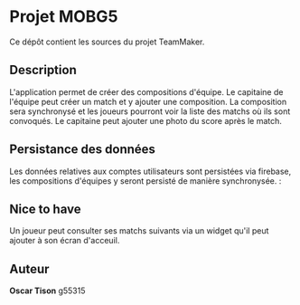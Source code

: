 # Projet MOBG5

Ce dépôt contient les sources du projet TeamMaker.

## Description

L'application permet de créer des compositions d'équipe. Le capitaine de l'équipe peut créer un match et y ajouter une composition. La composition sera synchronysé et les joueurs pourront voir la liste des matchs où ils sont convoqués. Le capitaine peut ajouter une photo du score après le match.

## Persistance des données

Les données relatives aux comptes utilisateurs sont persistées via firebase, les compositions d'équipes y seront persisté de manière synchronysée. : <url du projet firebase>

## Nice to have
Un joueur peut consulter ses matchs suivants via un widget qu'il peut ajouter à son écran d'acceuil.

## Auteur

**Oscar Tison** g55315
